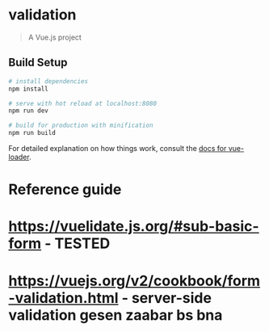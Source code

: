 # validation

> A Vue.js project

## Build Setup

``` bash
# install dependencies
npm install

# serve with hot reload at localhost:8080
npm run dev

# build for production with minification
npm run build
```

For detailed explanation on how things work, consult the [docs for vue-loader](http://vuejs.github.io/vue-loader).

# Reference guide
# https://vuelidate.js.org/#sub-basic-form  - TESTED
# https://vuejs.org/v2/cookbook/form-validation.html - server-side validation gesen zaabar bs bna
